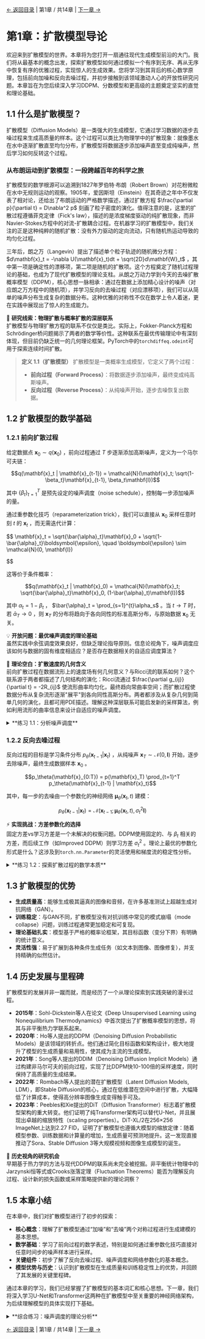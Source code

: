 [← 返回目录](index.md) | 第1章 / 共14章 | [下一章 →](chapter2.md)

# 第1章：扩散模型导论

欢迎来到扩散模型的世界。本章将为您打开一扇通往现代生成模型前沿的大门。我们将从最基本的概念出发，探索扩散模型如何通过模拟一个有序到无序、再从无序中恢复有序的优雅过程，实现惊人的生成效果。您将学习到其背后的核心数学原理，包括前向加噪和反向去噪过程，并初步接触到该领域激动人心的开放性研究问题。本章旨在为您后续深入学习DDPM、分数模型和更高级的主题奠定坚实的直觉和理论基础。

## 1.1 什么是扩散模型？

扩散模型（Diffusion Models）是一类强大的生成模型，它通过学习数据的逐步去噪过程来生成高质量的样本。这个过程可以类比为物理学中的扩散现象：就像墨水在水中逐渐扩散直至均匀分布，扩散模型将数据逐步添加噪声直至变成纯噪声，然后学习如何反转这个过程。

### 从布朗运动到扩散模型：一段跨越百年的科学之旅

扩散模型的数学根源可以追溯到1827年罗伯特·布朗（Robert Brown）对花粉微粒在水中无规则运动的观察。1905年，爱因斯坦（Einstein）在其奇迹之年中不仅发表了相对论，还给出了布朗运动的严格数学描述，通过扩散方程 $\frac{\partial p}{\partial t} = D\nabla^2 p$ 刻画了粒子密度的演化。值得注意的是，这里的扩散过程遵循菲克定律（Fick's law），描述的是浓度梯度驱动的纯扩散现象，而非Navier-Stokes方程中的对流-扩散耦合过程。在机器学习的扩散模型中，我们关注的正是这种纯粹的随机扩散：没有外力驱动的定向流动，只有随机热运动导致的均匀化过程。

三年后，朗之万（Langevin）提出了描述单个粒子轨迹的随机微分方程： $d\mathbf{x}_t = -\nabla U(\mathbf{x}_t)dt + \sqrt{2D}d\mathbf{W}_t$ ，其中第一项是确定性的漂移项，第二项是随机的扩散项。这个方程奠定了随机过程理论的基础，也成为了现代扩散模型的理论支柱。从朗之万动力学到今天的去噪扩散概率模型（DDPM），核心思想一脉相承：通过在数据上添加精心设计的噪声（对应朗之万方程中的随机项），并学习反向的去噪过程（对应漂移项），我们可以从简单的噪声分布生成复杂的数据分布。这种优雅的对称性不仅在数学上令人着迷，更在实践中展现出了惊人的生成能力。

🔬 **研究线索：物理扩散与概率扩散的深层联系**  
扩散模型与物理扩散方程的联系不仅仅是类比。实际上，Fokker-Planck方程和Schrödinger桥问题揭示了两者的数学等价性。这种联系在最优传输理论中有深刻体现，但目前仍缺乏统一的几何理论框架。PyTorch中的`torchdiffeq.odeint`可用于探索连续时间扩散。

> **定义 1.1（扩散模型）**
> 扩散模型是一类概率生成模型，它定义了两个过程：
> - **前向过程（Forward Process）**：将数据逐步添加噪声，最终变成纯高斯噪声。
> - **反向过程（Reverse Process）**：从纯噪声开始，逐步去噪恢复出数据。

## 1.2 扩散模型的数学基础

### 1.2.1 前向扩散过程

给定数据点 $\mathbf{x}_0 \sim q(\mathbf{x}_0)$ ，前向过程通过 $T$ 步逐渐添加高斯噪声，定义为一个马尔可夫链：

$$q(\mathbf{x}_t | \mathbf{x}_{t-1}) = \mathcal{N}(\mathbf{x}_t; \sqrt{1-\beta_t}\mathbf{x}_{t-1}, \beta_t\mathbf{I})$$

其中 $\{\beta_t\}_{t=1}^T$ 是预先设定的噪声调度（noise schedule），控制每一步添加噪声的量。

通过重参数化技巧（reparameterization trick），我们可以直接从 $\mathbf{x}_0$ 采样任意时刻 $t$ 的 $\mathbf{x}_t$ ，而无需迭代计算：

$$ \mathbf{x}_t = \sqrt{\bar{\alpha}_t}\mathbf{x}_0 + \sqrt{1-\bar{\alpha}_t}\boldsymbol{\epsilon}, \quad \boldsymbol{\epsilon} \sim \mathcal{N}(0, \mathbf{I})

$$

这等价于条件概率：

$$q(\mathbf{x}_t | \mathbf{x}_0) = \mathcal{N}(\mathbf{x}_t; \sqrt{\bar{\alpha}_t}\mathbf{x}_0, (1-\bar{\alpha}_t)\mathbf{I})$$

其中 $\alpha_t = 1 - \beta_t$ ， $\bar{\alpha}_t = \prod_{s=1}^{t}\alpha_s$ 。当 $t \to T$ 时，若 $\bar{\alpha}_T \to 0$ ，则 $\mathbf{x}_T$ 的分布将趋向于各向同性的标准高斯分布，与原始数据 $\mathbf{x}_0$ 无关。

💡 **开放问题：最优噪声调度的理论基础**  
虽然实践中余弦调度效果良好，但缺乏理论指导原则。信息论视角下，噪声调度应该如何与数据的固有维度相适应？是否存在数据相关的自适应调度算法？

🌟 **理论空白：扩散速度的几何含义**  
前向扩散过程在数据流形上的速度场有何几何意义？与Ricci流的联系如何？这个联系源于两者都描述了几何结构的演化：Ricci流通过 $\frac{\partial g_{ij}}{\partial t} = -2R_{ij}$ 使流形曲率均匀化，最终趋向常曲率空间；而扩散过程使数据分布从复杂流形逐渐"展平"到各向同性高斯分布。两者都涉及从复杂几何到简单几何的演化，且都可用PDE描述。理解这种深层联系可能启发新的采样算法，例如利用流形的曲率信息来设计自适应的噪声调度。

<details>
<summary>**练习 1.1：分析噪声调度**</summary>

考虑一个线性噪声调度： $\beta_t = \beta_{min} + \frac{t-1}{T-1}(\beta_{max} - \beta_{min})$ ，其中 $T=1000$ , $\beta_{min}=10^{-4}$ , $\beta_{max}=0.02$ 。

1.  **推导与分析**：推导信噪比 (Signal-to-Noise Ratio, SNR) $\text{SNR}(t) = \frac{\bar{\alpha}_t}{1-\bar{\alpha}_t}$ 的表达式。分析其随时间 $t$ 的变化趋势，并解释为什么在对数尺度下观察SNR更有意义。
2.  **开放探索**：比较线性和余弦调度对整个扩散过程中信息损失速率的影响。哪种调度在过程的早期/晚期损失更多信息？这如何影响模型的学习难度和最终生成质量？
3.  **研究思路**：
    *   **信息瓶颈视角的噪声调度分析**：信息瓶颈（Information Bottleneck）理论最小化 $\mathcal{L} = I(X;Z) - \beta I(Z;Y)$ ，其中 $Z$ 是压缩表示。在扩散模型中， $\mathbf{x}_t$ 可视为 $\mathbf{x}_0$ 的压缩表示，互信息 $I(\mathbf{x}_0; \mathbf{x}_t) = \frac{1}{2}\log\frac{1}{1-\bar{\alpha}_t}$ 随时间递减。理想的噪声调度应该：(1) 在早期保留语义信息（高层特征），在后期才丢失细节；(2) 使信息损失率 $-\frac{dI}{dt}$ 尽可能恒定，避免某些时刻的学习困难；(3) 考虑数据的固有维度 $d_{intrinsic}$ ，高维数据可能需要更平缓的调度。这启发我们设计自适应调度： $\beta_t = f(I(\mathbf{x}_0; \mathbf{x}_t), d_{intrinsic})$ 。
    *   研究噪声调度与模型架构（如U-Net的不同层）之间的相互作用。
    *   探索变分方法，将噪声调度本身作为可学习的参数。

</details>

### 1.2.2 反向去噪过程

反向过程的目标是学习条件分布 $p_\theta(\mathbf{x}_{t-1} | \mathbf{x}_t)$ ，从纯噪声 $\mathbf{x}_T \sim \mathcal{N}(0, \mathbf{I})$ 开始，逐步去除噪声，最终生成数据样本 $\mathbf{x}_0$ 。

$$p_\theta(\mathbf{x}_{0:T}) = p(\mathbf{x}_T) \prod_{t=1}^T p_\theta(\mathbf{x}_{t-1} | \mathbf{x}_t)$$

其中，每一步的去噪由一个参数化的神经网络 $\boldsymbol{\mu}_\theta(\mathbf{x}_t, t)$ 建模：

$$p_\theta(\mathbf{x}_{t-1} | \mathbf{x}_t) = \mathcal{N}(\mathbf{x}_{t-1}; \boldsymbol{\mu}_\theta(\mathbf{x}_t, t), \sigma_t^2\mathbf{I})$$

⚡ **实现挑战：方差参数化的选择**  
固定方差vs学习方差是一个未解决的权衡问题。DDPM使用固定的、与 $\beta_t$ 相关的方差，而后续工作（如Improved DDPM）则学习方差 $\sigma_t^2$ 。理论上最优的参数化形式是什么？这涉及到`torch.nn.Parameter`的灵活使用和梯度流的稳定性分析。

<details>
<summary>**练习 1.2：探索扩散过程的数学本质**</summary>

考虑一个简单的一维扩散过程，初始数据为单点 $x_0$ 。

1.  **前向过程分析**：推导任意时刻 $t$ 的期望 $\mathbb{E}[x_t | x_0]$ 和方差 $\text{Var}(x_t | x_0)$ 。
2.  **信息论视角**：推导并分析互信息 $I(x_t; x_0)$ 如何随时间 $t$ 衰减。这对于理解扩散过程中的信息损失有何启示？
3.  **最优反向过程**：证明当 $\beta_t \to 0$ 时，真实的反向过程条件分布 $q(\mathbf{x}_{t-1} | \mathbf{x}_t, \mathbf{x}_0)$ 的均值，可以仅由 $\mathbf{x}_t$ 和 $\nabla_{\mathbf{x}_t} \log q_t(\mathbf{x}_t)$ （即分数函数）来近似表达。这揭示了扩散模型与分数模型的深刻联系（将在第4章详细讨论）。
4.  **研究思路**：
    *   将1D高斯情况下的解析解作为理解高维、复杂数据分布上扩散过程的“玩具模型”。
    *   探索非高斯噪声（如Laplace或Student's-t分布）对前向和反向过程的影响。
    *   研究该过程与Ornstein-Uhlenbeck过程的联系。

</details>

## 1.3 扩散模型的优势

- **生成质量高**：能够生成极其逼真的图像和音频，在许多基准测试上超越生成对抗网络（GAN）。
- **训练稳定**：与GAN不同，扩散模型没有对抗训练中常见的模式崩塌（mode collapse）问题，训练过程通常更加稳定和可复现。
- **理论基础扎实**：模型基于严格的概率论框架，其目标函数（变分下界）有明确的统计意义。
- **灵活性强**：易于扩展到各种条件生成任务（如文本到图像、图像修复），并支持精确的似然估计。

## 1.4 历史发展与里程碑

扩散模型的发展并非一蹴而就，而是经历了一个从理论探索到实践突破的漫长过程。

- **2015年**：Sohl-Dickstein等人在论文《Deep Unsupervised Learning using Nonequilibrium Thermodynamics》中首次提出了扩散概率模型的思想，将其与非平衡热力学联系起来。
- **2020年**：Ho等人提出的DDPM（Denoising Diffusion Probabilistic Models）是该领域的转折点。他们通过简化目标函数和架构设计，极大地提升了模型的生成质量和易用性，使其成为主流的生成模型。
- **2021年**：Song等人提出的DDIM（Denoising Diffusion Implicit Models）通过构建非马尔可夫的前向过程，实现了比DDPM快10-100倍的采样速度，同时保持了高质量的生成结果。
- **2022年**：Rombach等人提出的潜在扩散模型（Latent Diffusion Models, LDM），即Stable Diffusion的核心，通过在低维潜在空间中进行扩散，大幅降低了计算成本，使得高分辨率图像生成变得触手可及。
- **2023年**：Peebles和Xie提出的DiT（Diffusion Transformer）标志着扩散模型架构的重大转变。他们证明了纯Transformer架构可以替代U-Net，并且展现出卓越的缩放特性（scaling properties）。DiT-XL/2在256×256 ImageNet上达到2.27 FID，证明了扩散模型也遵循大模型的缩放定律：随着模型参数、训练数据和计算量的增加，生成质量可预测地提升。这一发现直接推动了Sora、Stable Diffusion 3等大规模视频和图像生成模型的诞生。

🔬 **历史视角的研究机会**  
早期基于热力学的方法与现代DDPM的联系尚未完全被挖掘。非平衡统计物理中的Jarzynski恒等式或Crooks涨落定理（Fluctuation Theorems）能否为理解反向过程、设计新的损失函数或采样策略提供新的理论洞察？

## 1.5 本章小结

在本章中，我们对扩散模型进行了初步的探索：

- **核心概念**：理解了扩散模型通过“加噪”和“去噪”两个对称过程进行生成建模的基本思想。
- **数学基础**：学习了前向过程的数学表述，特别是如何通过重参数化技巧直接对任意时间步的噪声样本进行采样。
- **关键组件**：初步了解了反向去噪过程、噪声调度和网络参数化的基本概念。
- **模型优势与历史**：认识到扩散模型在生成质量和训练稳定性上的优势，并回顾了其发展的关键里程碑。

通过本章的学习，我们已经掌握了扩散模型的基本词汇和核心思想。下一章，我们将深入学习U-Net和Transformer这两种在扩散模型中至关重要的神经网络架构，为后续理解模型的具体实现打下基础。

<details>
<summary>**综合练习：噪声调度的理论分析**</summary>

考虑三种常见的噪声调度策略：
- **线性调度**： $\beta_t = \beta_{\text{start}} + \frac{t-1}{T-1}(\beta_{\text{end}} - \beta_{\text{start}})$
- **余弦调度**： $\bar{\alpha}_t = f(t)/f(0)$ ，其中 $f(t) = \cos\left(\frac{t/T + s}{1 + s} \cdot \frac{\pi}{2}\right)^2$
- **二次调度**： $\beta_t$ 的增长率随 $t$ 呈二次关系。

**理论分析与开放探索：**
1.  **信噪比分析**：推导并绘制每种调度下信噪比 $\text{SNR}(t) = \bar{\alpha}_t / (1 - \bar{\alpha}_t)$ 的对数曲线。比较不同曲线的形状，并讨论其对模型学习过程可能产生的影响（例如，模型在哪些阶段需要学习更精细的细节？）。
2.  **与最优传输的联系**：噪声调度定义了从数据分布到噪声分布的路径。这与最优传输（Optimal Transport）理论中的位移插值（displacement interpolation）有何联系？是否存在一个“最优”的调度方案，可以最小化某种传输成本？
3.  **实现挑战：自适应噪声调度**：能否设计一个根据数据特性（如复杂度、固有维度）或训练阶段动态调整的噪声调度？这可能需要在线估计数据的局部几何性质。`torch.autograd.functional.jacobian`可用于计算此类局部几何量。
4.  **理论空白：噪声调度与采样效率**：不同的噪声调度对DDIM等快速采样算法的影响机制尚不清楚。是否存在专门为快速采样（而非最优训练）设计的噪声调度？这涉及到对ODE/SDE求解器离散化误差的精细分析。

</details>

[← 返回目录](index.md) | 第1章 / 共14章 | [下一章 →](chapter2.md)
